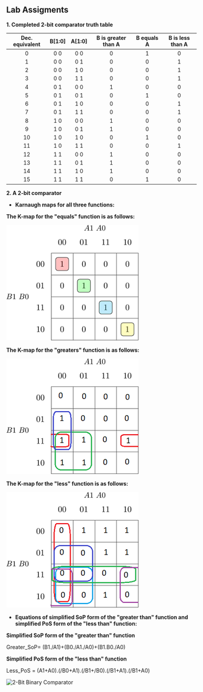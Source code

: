 ## Lab Assigments

  **1. Completed 2-bit comparator truth table**

| **Dec. equivalent** | **B[1:0]** | **A[1:0]** | **B is greater than A** | **B equals A** | **B is less than A** |
| :-: | :-: | :-: | :-: | :-: | :-: |
| 0 | 0 0 | 0 0 | 0 | 1 | 0 |
| 1 | 0 0 | 0 1 | 0 | 0 | 1 |
| 2 | 0 0 | 1 0 | 0 | 0 | 1 |
| 3 | 0 0 | 1 1 | 0 | 0 | 1 |
| 4 | 0 1 | 0 0 | 1 | 0 | 0 |
| 5 | 0 1 | 0 1 | 0 | 1 | 0 |
| 6 | 0 1 | 1 0 | 0 | 0 | 1 |
| 7 | 0 1 | 1 1 | 0 | 0 | 1 |
| 8 | 1 0 | 0 0 | 1 | 0 | 0 |
| 9 | 1 0 | 0 1 | 1 | 0 | 0 |
| 10 | 1 0 | 1 0 | 0 | 1 | 0 |
| 11 | 1 0 | 1 1 | 0 | 0 | 1 |
| 12 | 1 1 | 0 0 | 1 | 0 | 0 |
| 13 | 1 1 | 0 1 | 1 | 0 | 0 |
| 14 | 1 1 | 1 0 | 1 | 0 | 0 |
| 15 | 1 1 | 1 1 | 0 | 1 | 0 |

  **2. A 2-bit comparator**

  - **Karnaugh maps for all three functions:**

**The K-map for the "equals" function is as follows:**

![kmap-equals](https://github.com/UgurErdemYURT/Digital-electronics-1/blob/main/Labs/02-logic/Pictures/kmap_equals.png)

**The K-map for the "greaters" function is as follows:**

![kmap-greaters](https://github.com/UgurErdemYURT/Digital-electronics-1/blob/main/Labs/02-logic/Pictures/kmap_greaters.png)

**The K-map for the "less" function is as follows:**

![kmap-less](https://github.com/UgurErdemYURT/Digital-electronics-1/blob/main/Labs/02-logic/Pictures/kmap_less.png)

 - **Equations of simplified SoP form of the "greater than" function and simplified PoS form of the "less than" function:**

**Simplified SoP form of the "greater than" function**

Greater_SoP= (B1./A1)+(B0./A1./A0)+(B1.B0./A0)

**Simplified PoS form of the "less than" function**

Less_PoS = (A1+A0).(/B0+A1).(/B1+/B0).(/B1+A1).(/B1+A0)

![2-Bit Binary Comparator](https://www.edaplayground.com/x/8URr)






